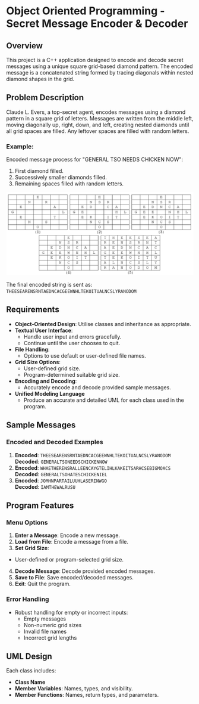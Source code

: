 # Object Oriented Programming - Secret Message Encoder & Decoder

## Overview

This project is a C++ application designed to encode and decode secret messages using a unique square grid-based diamond pattern. The encoded message is a concatenated string formed by tracing diagonals within nested diamond shapes in the grid.

## Problem Description

Claude L. Evers, a top-secret agent, encodes messages using a diamond pattern in a square grid of letters. Messages are written from the middle left, moving diagonally up, right, down, and left, creating nested diamonds until all grid spaces are filled. Any leftover spaces are filled with random letters.

### Example:
Encoded message process for "GENERAL TSO NEEDS CHICKEN NOW":
1. First diamond filled.
2. Successively smaller diamonds filled.
3. Remaining spaces filled with random letters.

![Encoding message into diamond shapes in 5 steps](images/encoding_steps.png)

The final encoded string is sent as:  
`THEESEARENSRNTAEDNCACGEEWNHLTEKOITUALNCSLYRANODOM`

## Requirements

- **Object-Oriented Design**: Utilise classes and inheritance as appropriate.
- **Textual User Interface**:
  - Handle user input and errors gracefully.
  - Continue until the user chooses to quit.
- **File Handling**:
  - Options to use default or user-defined file names.
- **Grid Size Options**:
  - User-defined grid size.
  - Program-determined suitable grid size.
- **Encoding and Decoding**:
  - Accurately encode and decode provided sample messages.
- **Unified Modeling Language**
  - Produce an accurate and detailed UML for each class used in the program.

## Sample Messages

### Encoded and Decoded Examples
1. **Encoded**: `THEESEARENSRNTAEDNCACGEEWNHLTEKOITUALNCSLYRANODOM`  
   **Decoded**: `GENERALTSONEEDSCHICKENNOW`
2. **Encoded**: `WHAETHERENSRALLEENCAYGTELIHLKAKEITSARHCSEBIGMOACS`  
   **Decoded**: `GENERALTSOHATESCHICKENIEL`
3. **Encoded**: `JOMHNPARTAILUUHLASERINWGO`  
   **Decoded**: `IAMTHEWALRUSU`

## Program Features

### Menu Options
1. **Enter a Message**: Encode a new message.
2. **Load from File**: Encode a message from a file.
3. **Set Grid Size**:
  - User-defined or program-selected grid size.
4. **Decode Message**: Decode provided encoded messages.
5. **Save to File**: Save encoded/decoded messages.
6. **Exit**: Quit the program.

### Error Handling
- Robust handling for empty or incorrect inputs:
  - Empty messages
  - Non-numeric grid sizes
  - Invalid file names
  - Incorrect grid lengths

## UML Design

Each class includes:
- **Class Name**
- **Member Variables**: Names, types, and visibility.
- **Member Functions**: Names, return types, and parameters.